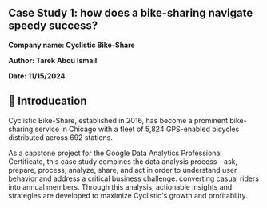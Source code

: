 ## Case Study 1: how does a bike-sharing navigate speedy success? 
**Company name: Cyclistic Bike-Share**

**Author: Tarek Abou Ismail**

**Date: 11/15/2024**

## 📝 Introducation 
Cyclistic Bike-Share, established in 2016, has become a prominent bike-sharing service in Chicago with a fleet of 5,824 GPS-enabled bicycles distributed across 692 stations.

As a capstone project for the Google Data Analytics Professional Certificate, this case study combines the data analysis process—ask, prepare, process, analyze, share, and act in order to understand user behavior and address a critical business challenge: converting casual riders into annual members. Through this analysis, actionable insights and strategies are developed to maximize Cyclistic's growth and profitability.










